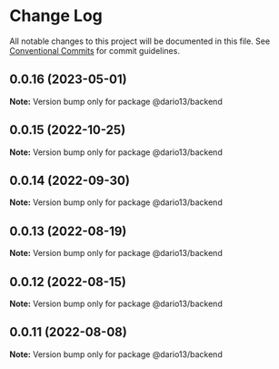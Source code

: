 # Change Log

All notable changes to this project will be documented in this file.
See [Conventional Commits](https://conventionalcommits.org) for commit guidelines.

## 0.0.16 (2023-05-01)

**Note:** Version bump only for package @dario13/backend

## 0.0.15 (2022-10-25)

**Note:** Version bump only for package @dario13/backend

## 0.0.14 (2022-09-30)

**Note:** Version bump only for package @dario13/backend

## 0.0.13 (2022-08-19)

**Note:** Version bump only for package @dario13/backend

## 0.0.12 (2022-08-15)

**Note:** Version bump only for package @dario13/backend

## 0.0.11 (2022-08-08)

**Note:** Version bump only for package @dario13/backend
